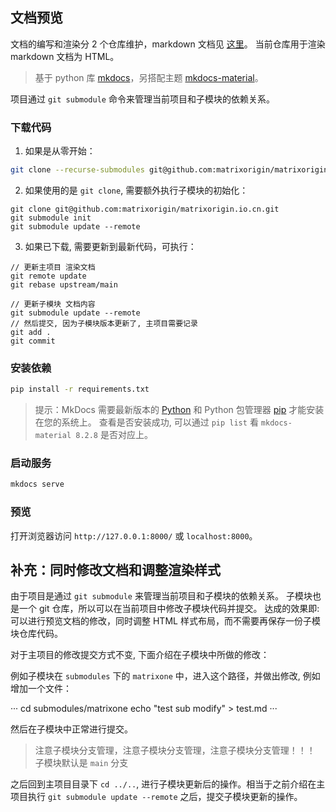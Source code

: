 ## 文档预览

文档的编写和渲染分 2 个仓库维护，markdown 文档见 [这里](https://github.com/matrixorigin/matrixone/tree/main/docs)。
当前仓库用于渲染 markdown 文档为 HTML。

> 基于 python 库 [mkdocs](https://www.mkdocs.org/getting-started/)，另搭配主题 [mkdocs-material](https://github.com/squidfunk/mkdocs-material)。

项目通过 `git submodule` 命令来管理当前项目和子模块的依赖关系。

### 下载代码

1. 如果是从零开始：

```bash
git clone --recurse-submodules git@github.com:matrixorigin/matrixorigin.io.cn.git
```

2. 如果使用的是 `git clone`, 需要额外执行子模块的初始化：

```
git clone git@github.com:matrixorigin/matrixorigin.io.cn.git
git submodule init
git submodule update --remote
```

3. 如果已下载, 需要更新到最新代码，可执行：

```
// 更新主项目 渲染文档
git remote update
git rebase upstream/main

// 更新子模块 文档内容
git submodule update --remote
// 然后提交, 因为子模块版本更新了, 主项目需要记录
git add .
git commit
```

### 安装依赖

```bash
pip install -r requirements.txt
```

> 提示：MkDocs 需要最新版本的 [Python](https://www.python.org/) 和 Python 包管理器 [pip](https://pip.readthedocs.io/en/stable/installing/) 才能安装在您的系统上。
> 查看是否安装成功, 可以通过 `pip list` 看 `mkdocs-material 8.2.8` 是否对应上。

### 启动服务

```bash
mkdocs serve
```

### 预览

打开浏览器访问 `http://127.0.0.1:8000/` 或 `localhost:8000`。

## 补充：同时修改文档和调整渲染样式

由于项目是通过 `git submodule` 来管理当前项目和子模块的依赖关系。
子模块也是一个 git 仓库，所以可以在当前项目中修改子模块代码并提交。
达成的效果即: 可以进行预览文档的修改，同时调整 HTML 样式布局，而不需要再保存一份子模块仓库代码。

对于主项目的修改提交方式不变, 下面介绍在子模块中所做的修改：

例如子模块在 `submodules` 下的 `matrixone` 中，进入这个路径，并做出修改, 例如增加一个文件：

···
cd submodules/matrixone
echo "test sub modify" > test.md
···

然后在子模块中正常进行提交。

> 注意子模块分支管理，注意子模块分支管理，注意子模块分支管理！！！
> 子模块默认是 `main` 分支

之后回到主项目目录下 `cd ../..`, 进行子模块更新后的操作。相当于之前介绍在主项目执行 `git submodule update --remote` 之后，提交子模块更新的操作。
